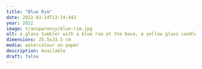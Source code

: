 ```yaml
---
title: "Blue Rim"
date: 2022-03-24T13:14:44Z
year: 2022
image: transparency/blue-rim.jpg
alt: a glass tumbler with a blue rim at the base, a yellow glass candle holder and a yellow glass bowl overlapping in space
dimensions: 25.5x33.5 cm
media: watercolour on paper
description: Available
draft: false
---
```


